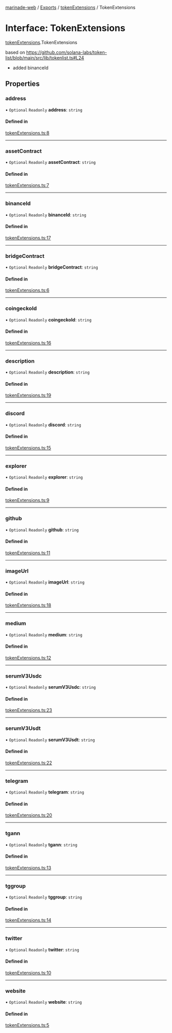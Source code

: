 [marinade-web](../README.md) / [Exports](../modules.md) / [tokenExtensions](../modules/tokenExtensions.md) / TokenExtensions

# Interface: TokenExtensions

[tokenExtensions](../modules/tokenExtensions.md).TokenExtensions

based on https://github.com/solana-labs/token-list/blob/main/src/lib/tokenlist.ts#L24
- added binanceId

## Properties

### address

• `Optional` `Readonly` **address**: `string`

#### Defined in

[tokenExtensions.ts:8](https://github.com/marinade-finance/marinade-web/blob/d10a23f/src/services/domain/tokenExtensions.ts#L8)

___

### assetContract

• `Optional` `Readonly` **assetContract**: `string`

#### Defined in

[tokenExtensions.ts:7](https://github.com/marinade-finance/marinade-web/blob/d10a23f/src/services/domain/tokenExtensions.ts#L7)

___

### binanceId

• `Optional` `Readonly` **binanceId**: `string`

#### Defined in

[tokenExtensions.ts:17](https://github.com/marinade-finance/marinade-web/blob/d10a23f/src/services/domain/tokenExtensions.ts#L17)

___

### bridgeContract

• `Optional` `Readonly` **bridgeContract**: `string`

#### Defined in

[tokenExtensions.ts:6](https://github.com/marinade-finance/marinade-web/blob/d10a23f/src/services/domain/tokenExtensions.ts#L6)

___

### coingeckoId

• `Optional` `Readonly` **coingeckoId**: `string`

#### Defined in

[tokenExtensions.ts:16](https://github.com/marinade-finance/marinade-web/blob/d10a23f/src/services/domain/tokenExtensions.ts#L16)

___

### description

• `Optional` `Readonly` **description**: `string`

#### Defined in

[tokenExtensions.ts:19](https://github.com/marinade-finance/marinade-web/blob/d10a23f/src/services/domain/tokenExtensions.ts#L19)

___

### discord

• `Optional` `Readonly` **discord**: `string`

#### Defined in

[tokenExtensions.ts:15](https://github.com/marinade-finance/marinade-web/blob/d10a23f/src/services/domain/tokenExtensions.ts#L15)

___

### explorer

• `Optional` `Readonly` **explorer**: `string`

#### Defined in

[tokenExtensions.ts:9](https://github.com/marinade-finance/marinade-web/blob/d10a23f/src/services/domain/tokenExtensions.ts#L9)

___

### github

• `Optional` `Readonly` **github**: `string`

#### Defined in

[tokenExtensions.ts:11](https://github.com/marinade-finance/marinade-web/blob/d10a23f/src/services/domain/tokenExtensions.ts#L11)

___

### imageUrl

• `Optional` `Readonly` **imageUrl**: `string`

#### Defined in

[tokenExtensions.ts:18](https://github.com/marinade-finance/marinade-web/blob/d10a23f/src/services/domain/tokenExtensions.ts#L18)

___

### medium

• `Optional` `Readonly` **medium**: `string`

#### Defined in

[tokenExtensions.ts:12](https://github.com/marinade-finance/marinade-web/blob/d10a23f/src/services/domain/tokenExtensions.ts#L12)

___

### serumV3Usdc

• `Optional` `Readonly` **serumV3Usdc**: `string`

#### Defined in

[tokenExtensions.ts:23](https://github.com/marinade-finance/marinade-web/blob/d10a23f/src/services/domain/tokenExtensions.ts#L23)

___

### serumV3Usdt

• `Optional` `Readonly` **serumV3Usdt**: `string`

#### Defined in

[tokenExtensions.ts:22](https://github.com/marinade-finance/marinade-web/blob/d10a23f/src/services/domain/tokenExtensions.ts#L22)

___

### telegram

• `Optional` `Readonly` **telegram**: `string`

#### Defined in

[tokenExtensions.ts:20](https://github.com/marinade-finance/marinade-web/blob/d10a23f/src/services/domain/tokenExtensions.ts#L20)

___

### tgann

• `Optional` `Readonly` **tgann**: `string`

#### Defined in

[tokenExtensions.ts:13](https://github.com/marinade-finance/marinade-web/blob/d10a23f/src/services/domain/tokenExtensions.ts#L13)

___

### tggroup

• `Optional` `Readonly` **tggroup**: `string`

#### Defined in

[tokenExtensions.ts:14](https://github.com/marinade-finance/marinade-web/blob/d10a23f/src/services/domain/tokenExtensions.ts#L14)

___

### twitter

• `Optional` `Readonly` **twitter**: `string`

#### Defined in

[tokenExtensions.ts:10](https://github.com/marinade-finance/marinade-web/blob/d10a23f/src/services/domain/tokenExtensions.ts#L10)

___

### website

• `Optional` `Readonly` **website**: `string`

#### Defined in

[tokenExtensions.ts:5](https://github.com/marinade-finance/marinade-web/blob/d10a23f/src/services/domain/tokenExtensions.ts#L5)
